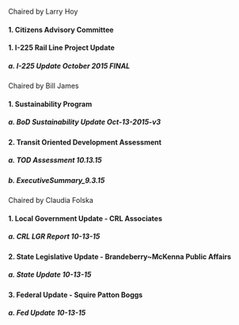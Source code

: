 Chaired by Larry Hoy

#### 1. Citizens Advisory Committee

#### 1. I-225 Rail Line Project Update

##### a. I-225 Update October 2015 FINAL

Chaired by Bill James

#### 1. Sustainability Program

##### a. BoD Sustainability Update Oct-13-2015-v3

#### 2. Transit Oriented Development Assessment

##### a. TOD Assessment 10.13.15

##### b. ExecutiveSummary_9.3.15

Chaired by Claudia Folska

#### 1. Local Government Update - CRL Associates

##### a. CRL LGR Report 10-13-15

#### 2. State Legislative Update - Brandeberry~McKenna Public Affairs

##### a. State Update 10-13-15

#### 3. Federal Update - Squire Patton Boggs

##### a. Fed Update 10-13-15